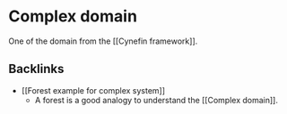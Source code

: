 # Complex domain

One of the domain from the [[Cynefin framework]].

## Backlinks
* [[Forest example for complex system]]
	* A forest is a good analogy to understand the [[Complex domain]].

<!-- #evergreen -->

<!-- {BearID:F5D23D79-CA31-4CB1-9F67-51B92208B777} -->
